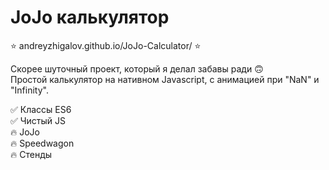# JoJo калькулятор
⭐ andreyzhigalov.github.io/JoJo-Calculator/ ⭐

Скорее шуточный проект, который я делал забавы ради 🙃 \
Простой калькулятор на нативном Javascript, с анимацией при "NaN" и "Infinity".

✅ Классы ES6 \
✅ Чистый JS \
🔥 JoJo \
🔥 Speedwagon \
🔥 Стенды 
